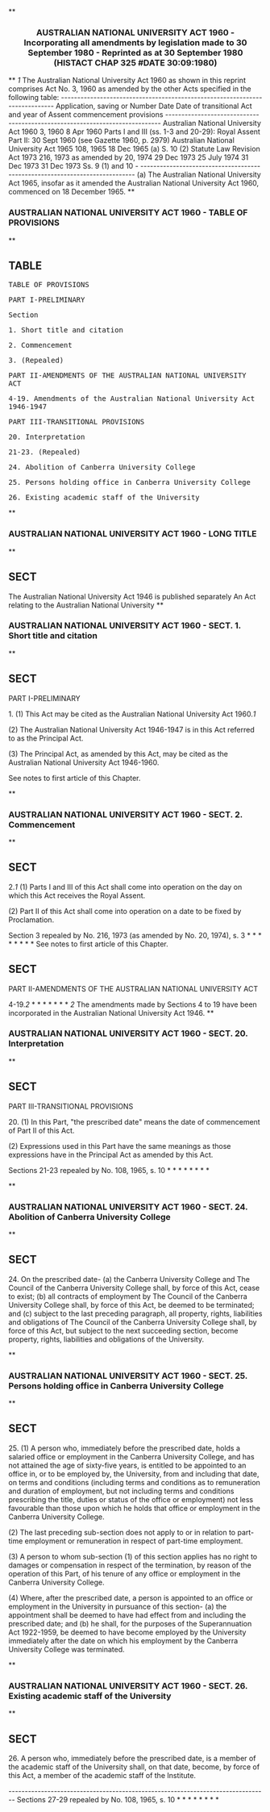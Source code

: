 **<b>

### <center><name>AUSTRALIAN NATIONAL UNIVERSITY ACT 1960 - Incorporating all amendments by legislation made to 30 September 1980 - Reprinted as at 30 September 1980 (HISTACT CHAP 325 #DATE 30:09:1980) </name></center>
</b>** *1* The Australian National University Act 1960 as shown in this reprint<lf> comprises Act No. 3, 1960 as amended by the other Acts specified in the<lf> following table:<lf> ---------------------------------------------------------------------------- <lf> Application, saving or<lf>                           Number       Date        Date of transitional Act                   and year     of Assent   commencement provisions<lf> ---------------------------------------------------------------------------- Australian National<lf>     University Act 1960   3, 1960      8 Apr 1960  Parts I and III<lf>                                                    (ss. 1-3 and<lf>                                                    20-29): Royal<lf>                                                    Assent<lf>                                                    Part II: 30<lf>                                                    Sept 1960 (see<lf>                                                    Gazette 1960,<lf>                                                    p. 2979)<lf>     Australian National<lf>     University Act 1965   108, 1965    18 Dec 1965 (a)              S. 10 (2)<lf>     Statute Law<lf>     Revision Act 1973     216, 1973<lf>                            as amended<lf>                            by 20, 1974 29 Dec 1973<lf> <lf>                                        25 July 1974 31 Dec 1973<lf> <lf>                                                    31 Dec 1973      Ss. 9 (1)<lf>                                                                     and 10<lf> <lf>                                                                     -<lf> ---------------------------------------------------------------------------- <lf>   (a)  The Australian National University Act 1965, insofar as it amended the<lf> Australian National University Act 1960, commenced on 18 December 1965.<lf> <lf> </lf></lf></lf></lf></lf></lf></lf></lf></lf></lf></lf></lf></lf></lf></lf></lf></lf></lf></lf></lf></lf></lf></lf></lf></lf></lf></lf></lf></lf></lf></lf></lf>
**<b>

### <name>AUSTRALIAN NATIONAL UNIVERSITY ACT 1960 - TABLE OF PROVISIONS </name>
</b>** 

## TABLE
<tables> <tt>                             TABLE  OF  PROVISIONS 

<lf>                               PART  I-PRELIMINARY<lf> <p><lf> Section<lf> <p>  1\.         Short title and citation<lf> <p>  2\.         Commencement<lf> <p>  3\.         (Repealed)<lf> <p><lf>              PART  II-AMENDMENTS  OF  THE  AUSTRALIAN  NATIONAL  UNIVERSITY ACT <p><lf> <p>  4-19\.      Amendments of the Australian National University Act 1946-1947<lf> <p><lf>                              PART  III-TRANSITIONAL  PROVISIONS<lf> <p><lf> <p>  20\.        Interpretation<lf> <p>  21-23\.     (Repealed)<lf> <p>  24\.        Abolition of Canberra University College<lf> <p>  25\.        Persons holding office in Canberra University College<lf> <p>  26\.        Existing academic staff of the University<lf> </lf></p></lf></p></lf></p></lf></p></lf></p></lf></p></lf></lf></p></lf></p></lf></p></lf></p></lf></p></lf></p></lf></p></lf></lf></p></lf></lf>
</tt></tables>
**<b>

### <name>AUSTRALIAN NATIONAL UNIVERSITY ACT 1960 - LONG TITLE </name>
</b>** 

## SECT
<sect> The Australian National University Act 1946 is published separately An Act relating to the Australian National University </sect>
**<b>

### <name>AUSTRALIAN NATIONAL UNIVERSITY ACT 1960 - SECT. 1\. Short title and citation </name>
</b>** 

## SECT
<sect>                                PART I-PRELIMINARY<lf> 

  1\. (1) This Act may be cited as the Australian National University Act 1960.*1* 

<lf>   (2) The Australian National University Act 1946-1947 is in this Act referred to as the Principal Act. <p><lf>   (3) The Principal Act, as amended by this Act, may be cited as the Australian National University Act 1946-1960\. <p><lf> See notes to first article of this Chapter. </lf></p></lf></p></lf>
</lf></sect>
**<b>

### <name>AUSTRALIAN NATIONAL UNIVERSITY ACT 1960 - SECT. 2\. Commencement </name>
</b>** 

## SECT
<sect>   2.*1* (1) Parts I and III of this Act shall come into operation on the day on which this Act receives the Royal Assent. 

<lf>   (2) Part II of this Act shall come into operation on a date to be fixed by Proclamation. <p><lf> Section 3 repealed by No. 216, 1973 (as amended by No. 20, 1974), s. 3<lf>                          *   *   *   *   *   *   *   *<lf> <lf> See notes to first article of this Chapter. </lf></lf></lf></lf></p></lf>
</sect> 

## SECT
<sect>           PART II-AMENDMENTS OF THE AUSTRALIAN NATIONAL UNIVERSITY ACT 

<lf>   4-19.*2*   *   *   *   *   *   *   *<lf> *2* The amendments made by Sections 4 to 19 have been incorporated in the Australian National University Act 1946\. </lf></lf>
</sect>
**<b>

### <name>AUSTRALIAN NATIONAL UNIVERSITY ACT 1960 - SECT. 20\. Interpretation </name>
</b>** 

## SECT
<sect>                        PART  III-TRANSITIONAL PROVISIONS<lf> 

  20\. (1) In this Part,  "the prescribed date"  means the date of commencement of Part II of this Act. 

<lf>   (2) Expressions used in this Part have the same meanings as those expressions have in the Principal Act as amended by this Act. <p><lf> Sections 21-23 repealed by No. 108, 1965, s. 10<lf>                          *   *   *   *   *   *   *   *<lf> <lf> </lf></lf></lf></lf></p></lf>
</lf></sect>
**<b>

### <name>AUSTRALIAN NATIONAL UNIVERSITY ACT 1960 - SECT. 24\. Abolition of Canberra University College </name>
</b>** 

## SECT
<sect>   24\. On the prescribed date-<lf> <lf>   (a)  the Canberra University College and The Council of the Canberra University College shall, by force of this Act, cease to exist;<lf> <lf>   (b)  all contracts of employment by The Council of the Canberra University College shall, by force of this Act, be deemed to be terminated; and<lf> <lf>   (c)  subject to the last preceding paragraph, all property, rights, liabilities and obligations of The Council of the Canberra University College shall, by force of this Act, but subject to the next succeeding section, become property, rights, liabilities and obligations of the University. 

<lf> </lf>
</lf></lf></lf></lf></lf></lf></sect>
**<b>

### <name>AUSTRALIAN NATIONAL UNIVERSITY ACT 1960 - SECT. 25\. Persons holding office in Canberra University College </name>
</b>** 

## SECT
<sect>   25\. (1) A person who, immediately before the prescribed date, holds a salaried office or employment in the Canberra University College, and has not attained the age of sixty-five years, is entitled to be appointed to an office in, or to be employed by, the University, from and including that date, on terms and conditions (including terms and conditions as to remuneration and duration of employment, but not including terms and conditions prescribing the title, duties or status of the office or employment) not less favourable than those upon which he holds that office or employment in the Canberra University College. 

<lf>   (2) The last preceding sub-section does not apply to or in relation to part-time employment or remuneration in respect of part-time employment. <p><lf>   (3)  A person to whom sub-section (1) of this section applies has no right to damages or compensation in respect of the termination, by reason of the operation of this Part, of his tenure of any office or employment in the Canberra University College. <p><lf>   (4) Where, after the prescribed date, a person is appointed to an office or employment in the University in pursuance of this section-<lf> <lf>   (a)  the appointment shall be deemed to have had effect from and including the prescribed date; and<lf> <lf>   (b)  he shall, for the purposes of the Superannuation Act 1922-1959, be deemed to have become employed by the University immediately after the date on which his employment by the Canberra University College was terminated. <p><lf> </lf></p></lf></lf></lf></lf></lf></p></lf></p></lf>
</sect>
**<b>

### <name>AUSTRALIAN NATIONAL UNIVERSITY ACT 1960 - SECT. 26\. Existing academic staff of the University </name>
</b>** 

## SECT
<sect>   26\. A person who, immediately before the prescribed date, is a member of the academic staff of the University shall, on that date, become, by force of this Act, a member of the academic staff of the Institute. 

<lf> ------------------------------------------------------------------------------ -- Sections 27-29 repealed by No. 108, 1965, s. 10<lf>                          *   *   *   *   *   *   *   *<lf> <lf> </lf></lf></lf></lf>
</sect>
